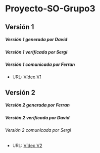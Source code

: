 # Proyecto-SO-Grupo3

## Versión 1

##### Versión 1 generada por David
##### Versión 1 verificada por Sergi
##### Versión 1 comunicada por Ferran 
- URL: [Vídeo V1](https://www.youtube.com/watch?v=ZR2qrZJVmGo&t=175s "Video V1")

## Versión 2

##### Versión 2 generada por Ferran
##### Versión 2 verificada por David
###### Versión 2 comunicada por Sergi
- URL: [Vídeo V2](https://www.youtube.com/watch?v=aYSv9-FWPQY "Video V2")
